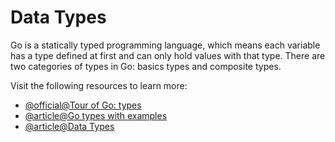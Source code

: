 # Data Types

Go is a statically typed programming language, which means each variable has a type defined at first and can only hold values with that type. There are two categories of types in Go: basics types and composite types.

Visit the following resources to learn more:

- [@official@Tour of Go: types](https://go.dev/tour/basics/11)
- [@article@Go types with examples](https://golangbyexample.com/all-data-types-in-golang-with-examples/)
- [@article@Data Types](https://www.w3schools.com/go/go_data_types.php)
